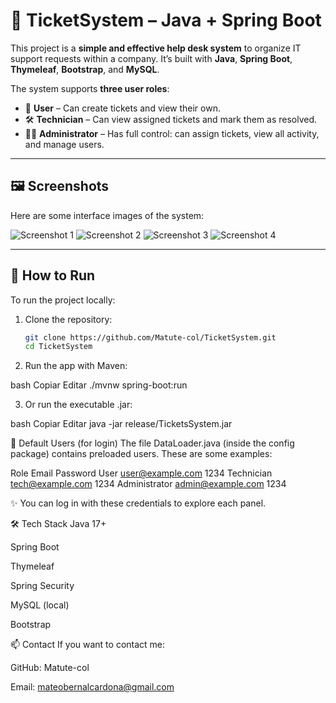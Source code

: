 # 🎫 TicketSystem – Java + Spring Boot

This project is a **simple and effective help desk system** to organize IT support requests within a company. It’s built with **Java**, **Spring Boot**, **Thymeleaf**, **Bootstrap**, and **MySQL**.

The system supports **three user roles**:

- 👤 **User** – Can create tickets and view their own.
- 🛠️ **Technician** – Can view assigned tickets and mark them as resolved.
- 🧑‍💼 **Administrator** – Has full control: can assign tickets, view all activity, and manage users.

---

## 🖼️ Screenshots

Here are some interface images of the system:

![Screenshot 1](https://github.com/user-attachments/assets/af882193-6129-4425-9028-789a790762f3)
![Screenshot 2](https://github.com/user-attachments/assets/6c2f0b52-5db8-4cc3-ad04-bfb5ec6411e5)
![Screenshot 3](https://github.com/user-attachments/assets/651ad5a0-8b4e-4c81-83e8-3ae85a57e252)
![Screenshot 4](https://github.com/user-attachments/assets/5009d43f-5030-4da8-bedb-3c7fda82376b)
<!-- Puedes dejar solo 4-6 si prefieres no sobrecargar -->

---

## 🚀 How to Run

To run the project locally:

1. Clone the repository:
   ```bash
   git clone https://github.com/Matute-col/TicketSystem.git
   cd TicketSystem
   
2. Run the app with Maven:

bash
Copiar
Editar
./mvnw spring-boot:run

3. Or run the executable .jar:

bash
Copiar
Editar
java -jar release/TicketsSystem.jar

🔐 Default Users (for login)
The file DataLoader.java (inside the config package) contains preloaded users.
These are some examples:

Role	Email	Password
User	user@example.com	1234
Technician	tech@example.com	1234
Administrator	admin@example.com	1234

✨ You can log in with these credentials to explore each panel.

🛠 Tech Stack
Java 17+

Spring Boot

Thymeleaf

Spring Security

MySQL (local)

Bootstrap

📫 Contact
If you want to contact me:

GitHub: Matute-col

Email: mateobernalcardona@gmail.com


